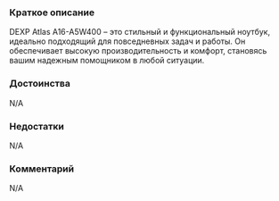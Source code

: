 ### **Краткое описание**
DEXP Atlas A16-A5W400 – это стильный и функциональный ноутбук, идеально подходящий для повседневных задач и работы. Он обеспечивает высокую производительность и комфорт, становясь вашим надежным помощником в любой ситуации.

### **Достоинства**
N/A

### **Недостатки**
N/A

### **Комментарий**
N/A
